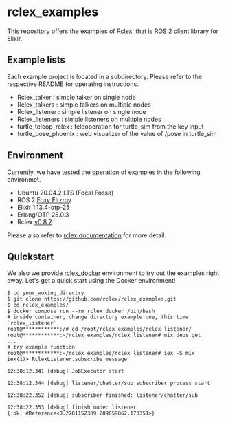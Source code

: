 # rclex_examples

This repository offers the examples of [Rclex](https://github.com/rclex/rclex), that is ROS 2 client library for Elixir.

## Example lists

Each example project is located in a subdirectory. Please refer to the respective README for operating instructions.

- Rclex_talker        : simple talker on single node
- Rclex_talkers       : simple talkers on multiple nodes
- Rclex_listener      : simple listener on single node
- Rclex_listeners     : simple listeners on multiple nodes
- turtle_teleop_rclex : teleoperation for turtle_sim from the key input
- turtle_pose_phoenix : web visualizer of the value of /pose in turtle_sim

## Environment

Currently, we have tested the operation of examples in the following environmet.

- Ubuntu 20.04.2 LTS (Focal Fossa)
- ROS 2 [Foxy Fitzroy](https://docs.ros.org/en/foxy/Releases/Release-Foxy-Fitzroy.html)
- Elixir 1.13.4-otp-25
- Erlang/OTP 25.0.3
- Rclex [v0.8.2](https://hexdocs.pm/rclex/0.8.2/readme.html)

Please also refer to [rclex documentation](https://github.com/rclex/rclex#recommended-environment) for more detail.

## Quickstart

We also we provide [rclex_docker](https://github.com/rclex/rclex_docker) environment to try out the examples right away.
Let's get a quick start using the Docker environment!

```
$ cd your_woking_directry
$ git clone https://github.com/rclex/rclex_examples.git
$ cd rclex_examples/
$ docker compose run --rm rclex_docker /bin/bash
# inside container, change directory example one, this time `rclex_listener`
root@************:/# cd /root/rclex_examples/rclex_listener/
root@************:~/rclex_examples/rclex_listener# mix deps.get
...
# try example function
root@************:~/rclex_examples/rclex_listener# iex -S mix
iex(1)> RclexListener.subscribe_message

12:38:12.341 [debug] JobExecutor start

12:38:12.344 [debug] listener/chatter/sub subscriber process start

12:38:22.352 [debug] subscriber finished: listener/chatter/sub

12:38:22.353 [debug] finish node: listener
{:ok, #Reference<0.2781152389.209059862.173351>}
```
